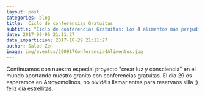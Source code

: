 ```yaml
---
layout: post
categories: blog
title:  Ciclo de conferencias Gratuitas
subtitle: "Ciclo de conferencias Gratuitas: Los 4 alimentos más perjudiciales para tu salud"
date: 2017-09-06 21:11:27
date_imparticion: 2017-10-29 21:11:27
author: Salud-Zen
image: img/eventos/290917Conferencia4Alimentos.jpg
---
```

Continuamos con nuestro especial proyecto "crear luz y consciencia" en el mundo aportando nuestro granito con conferencias gratuitas. El día 29 os esperamos en Arroyomolinos, no olvidéis llamar antes para reservaos silla ;) feliz día estrellitas.
